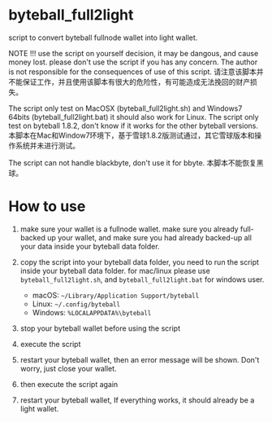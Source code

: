 # byteball_full2light

script to convert byteball fullnode wallet into light wallet.

NOTE !!! use the script on yourself decision, it may be dangous, and cause money lost. please don't use the script if you has any concern. The author is not responsible for the consequences of use of this script. 
请注意该脚本并不能保证工作，并且使用该脚本有很大的危险性，有可能造成无法挽回的财产损失。

The script only test on MacOSX (byteball_full2light.sh) and Windows7 64bits (byteball_full2light.bat) it should also work for Linux. 
The script only test on byteball 1.8.2, don't know if it works for the other byteball versions. 
本脚本在Mac和Window7环境下，基于雪球1.8.2版测试通过，其它雪球版本和操作系统并未进行测试。

The script can not handle blackbyte, don't use it for bbyte.
本脚本不能恢复黑球。

# How to use

1. make sure your wallet is a fullnode wallet. make sure you already full-backed up your wallet, and make sure you had already backed-up all your data inside your byteball data folder. 

2. copy the script into your byteball data folder, you need to run the script inside your byteball data folder. for mac/linux please use `byteball_full2light.sh`, and `byteball_full2light.bat` for windows user.

   *  macOS: `~/Library/Application Support/byteball`
   *  Linux: `~/.config/byteball`
   *  Windows: `%LOCALAPPDATA%\byteball`

3. stop your byteball wallet before using the script

4. execute the script 

5. restart your byteball wallet, then an error message will be shown. Don't worry, just close your wallet.

6. then execute the script again

7. restart your byteball wallet, If everything works, it should already be a light wallet.
